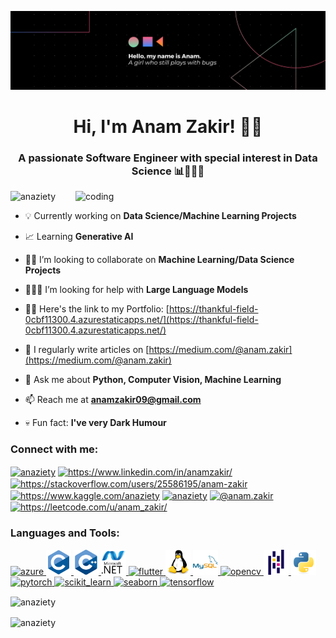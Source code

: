![logo](https://github.com/Anaziety/Anaziety/blob/main/LinkedIn%20banner.png)
<h1 align="center">Hi, I'm Anam Zakir! 👋🏼</h1>
<h3 align="center">A passionate Software Engineer with special interest in Data Science 📊👩🏻‍💻</h3>

<img align="right" alt="coding" width = "400" src="https://media4.giphy.com/media/RbDKaczqWovIugyJmW/giphy.gif?cid=6c09b952zy98jzxmtmmrd2g7hmbmx6l6vlx1q3i3pv9thidy&ep=v1_gifs_search&rid=giphy.gif&ct=g">

<p align="left"> <img src="https://komarev.com/ghpvc/?username=anaziety&label=Profile%20views&color=0e75b6&style=flat" alt="anaziety" /> </p>

- 💡 Currently working on **Data Science/Machine Learning Projects**

- 📈 Learning **Generative AI**

- 🤝🏼 I’m looking to collaborate on **Machine Learning/Data Science Projects**

- 💁🏻‍♀️ I’m looking for help with **Large Language Models**

- 👨‍💻 Here's the link to my Portfolio: [https://thankful-field-0cbf11300.4.azurestaticapps.net/](https://thankful-field-0cbf11300.4.azurestaticapps.net/)

- 📝 I regularly write articles on [https://medium.com/@anam.zakir](https://medium.com/@anam.zakir)

- 💬 Ask me about **Python, Computer Vision, Machine Learning**

- 📫 Reach me at **anamzakir09@gmail.com**

- 💀 Fun fact: **I've very Dark Humour**

<h3 align="left">Connect with me:</h3>
<p align="left">
<a href="https://twitter.com/anaziety" target="blank"><img align="center" src="https://raw.githubusercontent.com/rahuldkjain/github-profile-readme-generator/master/src/images/icons/Social/twitter.svg" alt="anaziety" height="30" width="40" /></a>
<a href="https://linkedin.com/in/https://www.linkedin.com/in/anamzakir/" target="blank"><img align="center" src="https://raw.githubusercontent.com/rahuldkjain/github-profile-readme-generator/master/src/images/icons/Social/linked-in-alt.svg" alt="https://www.linkedin.com/in/anamzakir/" height="30" width="40" /></a>
<a href="https://stackoverflow.com/users/https://stackoverflow.com/users/25586195/anam-zakir" target="blank"><img align="center" src="https://raw.githubusercontent.com/rahuldkjain/github-profile-readme-generator/master/src/images/icons/Social/stack-overflow.svg" alt="https://stackoverflow.com/users/25586195/anam-zakir" height="30" width="40" /></a>
<a href="https://kaggle.com/https://www.kaggle.com/anaziety" target="blank"><img align="center" src="https://raw.githubusercontent.com/rahuldkjain/github-profile-readme-generator/master/src/images/icons/Social/kaggle.svg" alt="https://www.kaggle.com/anaziety" height="30" width="40" /></a>
<a href="https://instagram.com/anaziety" target="blank"><img align="center" src="https://raw.githubusercontent.com/rahuldkjain/github-profile-readme-generator/master/src/images/icons/Social/instagram.svg" alt="anaziety" height="30" width="40" /></a>
<a href="https://medium.com/@anam.zakir" target="blank"><img align="center" src="https://raw.githubusercontent.com/rahuldkjain/github-profile-readme-generator/master/src/images/icons/Social/medium.svg" alt="@anam.zakir" height="30" width="40" /></a>
<a href="https://www.leetcode.com/https://leetcode.com/u/anam_zakir/" target="blank"><img align="center" src="https://raw.githubusercontent.com/rahuldkjain/github-profile-readme-generator/master/src/images/icons/Social/leet-code.svg" alt="https://leetcode.com/u/anam_zakir/" height="30" width="40" /></a>
</p>

<h3 align="left">Languages and Tools:</h3>
<p align="left"> <a href="https://azure.microsoft.com/en-in/" target="_blank" rel="noreferrer"> <img src="https://www.vectorlogo.zone/logos/microsoft_azure/microsoft_azure-icon.svg" alt="azure" width="40" height="40"/> </a> <a href="https://www.cprogramming.com/" target="_blank" rel="noreferrer"> <img src="https://raw.githubusercontent.com/devicons/devicon/master/icons/c/c-original.svg" alt="c" width="40" height="40"/> </a> <a href="https://www.w3schools.com/cpp/" target="_blank" rel="noreferrer"> <img src="https://raw.githubusercontent.com/devicons/devicon/master/icons/cplusplus/cplusplus-original.svg" alt="cplusplus" width="40" height="40"/> </a> <a href="https://dotnet.microsoft.com/" target="_blank" rel="noreferrer"> <img src="https://raw.githubusercontent.com/devicons/devicon/master/icons/dot-net/dot-net-original-wordmark.svg" alt="dotnet" width="40" height="40"/> </a> <a href="https://flutter.dev" target="_blank" rel="noreferrer"> <img src="https://www.vectorlogo.zone/logos/flutterio/flutterio-icon.svg" alt="flutter" width="40" height="40"/> </a> <a href="https://www.linux.org/" target="_blank" rel="noreferrer"> <img src="https://raw.githubusercontent.com/devicons/devicon/master/icons/linux/linux-original.svg" alt="linux" width="40" height="40"/> </a> <a href="https://www.mysql.com/" target="_blank" rel="noreferrer"> <img src="https://raw.githubusercontent.com/devicons/devicon/master/icons/mysql/mysql-original-wordmark.svg" alt="mysql" width="40" height="40"/> </a> <a href="https://opencv.org/" target="_blank" rel="noreferrer"> <img src="https://www.vectorlogo.zone/logos/opencv/opencv-icon.svg" alt="opencv" width="40" height="40"/> </a> <a href="https://pandas.pydata.org/" target="_blank" rel="noreferrer"> <img src="https://raw.githubusercontent.com/devicons/devicon/2ae2a900d2f041da66e950e4d48052658d850630/icons/pandas/pandas-original.svg" alt="pandas" width="40" height="40"/> </a> <a href="https://www.python.org" target="_blank" rel="noreferrer"> <img src="https://raw.githubusercontent.com/devicons/devicon/master/icons/python/python-original.svg" alt="python" width="40" height="40"/> </a> <a href="https://pytorch.org/" target="_blank" rel="noreferrer"> <img src="https://www.vectorlogo.zone/logos/pytorch/pytorch-icon.svg" alt="pytorch" width="40" height="40"/> </a> <a href="https://scikit-learn.org/" target="_blank" rel="noreferrer"> <img src="https://upload.wikimedia.org/wikipedia/commons/0/05/Scikit_learn_logo_small.svg" alt="scikit_learn" width="40" height="40"/> </a> <a href="https://seaborn.pydata.org/" target="_blank" rel="noreferrer"> <img src="https://seaborn.pydata.org/_images/logo-mark-lightbg.svg" alt="seaborn" width="40" height="40"/> </a> <a href="https://www.tensorflow.org" target="_blank" rel="noreferrer"> <img src="https://www.vectorlogo.zone/logos/tensorflow/tensorflow-icon.svg" alt="tensorflow" width="40" height="40"/> </a> </p>

<p><img align="center" src="https://github-readme-stats.vercel.app/api/top-langs?username=anaziety&show_icons=true&locale=en&layout=compact" alt="anaziety" /></p>

<p><img align="center" src="https://github-readme-streak-stats.herokuapp.com/?user=anaziety&" alt="anaziety" /></p>
